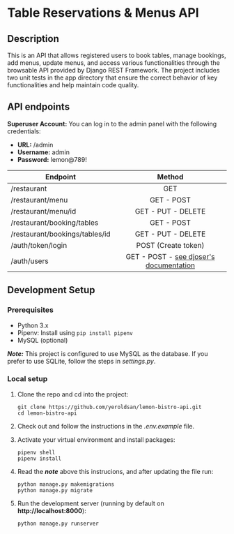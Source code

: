 # Table Reservations & Menus API

## Description

This is an API that allows registered users to book tables, manage bookings, add
menus, update menus, and access various functionalities through the browsable API provided by Django REST Framework. The project includes two unit tests  in the app directory that ensure the correct behavior of key functionalities and help maintain code quality.

## API endpoints

**Superuser Account:**
You can log in to the admin panel with the following credentials:

- **URL:** /admin
- **Username:** admin
- **Password:** lemon@789!

| Endpoint | Method |
| ------------ | :-----------: |
| /restaurant    |   GET |
| /restaurant/menu     |   GET - POST   |
| /restaurant/menu/id  |   GET - PUT - DELETE   |
| /restaurant/booking/tables     |   GET - POST   |
| /restaurant/bookings/tables/id     |   GET - PUT - DELETE   |
| /auth/token/login    |   POST (Create token) |
| /auth/users    |   GET - POST - [see djoser's documentation](https://djoser.readthedocs.io/en/latest/getting_started.html#available-endpoints)  |


## Development Setup

### Prerequisites

- Python 3.x
- Pipenv: Install using `pip install pipenv`
- MySQL (optional)

_**Note:**_ This project is configured to use MySQL as the database. If
you prefer to use SQLite, follow the steps in _settings.py_.

### Local setup

1. Clone the repo and cd into the project:
   ```
   git clone https://github.com/yeroldsan/lemon-bistro-api.git
   cd lemon-bistro-api
   ```

2. Check out and follow the instructions in the _.env.example_ file.

3. Activate your virtual environment and install packages:
   ```
   pipenv shell
   pipenv install
   ```

4. Read the _**note**_ above this instrucions, and after updating the file run:
   ```
   python manage.py makemigrations
   python manage.py migrate
   ```

5. Run the development server (running by default on **http://localhost:8000**):
   ```
   python manage.py runserver
   ```






